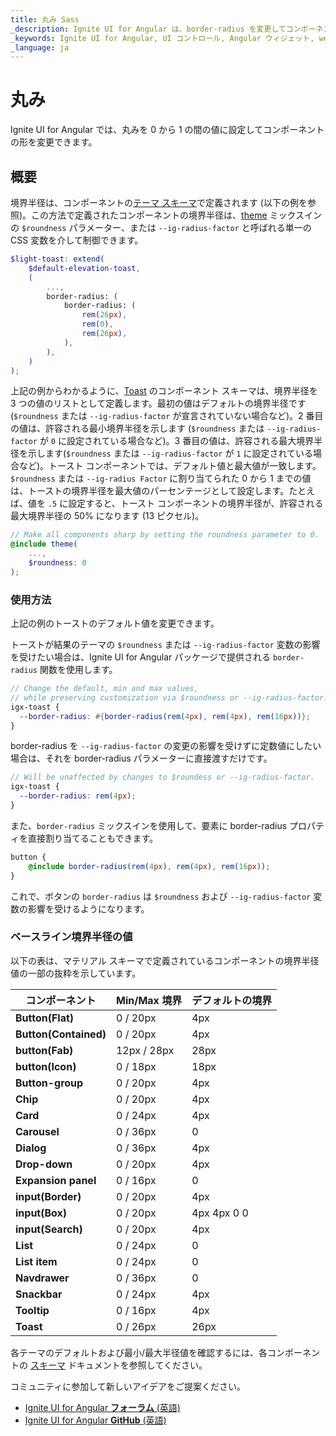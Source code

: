 ```yaml
---
title: 丸み Sass
_description: Ignite UI for Angular は、border-radius を変更してコンポーネントの形を変更できます。
_keywords: Ignite UI for Angular, UI コントロール, Angular ウィジェット, web ウィジェット, UI ウィジェット, Angular, ネイティブ Angular コンポーネント スイート, ネイティブ Angular コントロール, ネイティブ Angular コンポーネント ライブラリ 
_language: ja
---
```


# 丸み
<p class="highlight">Ignite UI for Angular では、丸みを 0 から 1 の間の値に設定してコンポーネントの形を変更できます。</p>
<div class="divider"></div>

## 概要
境界半径は、コンポーネントの[テーマ スキーマ](https://github.com/IgniteUI/igniteui-theming/blob/18f878033898e1b6a3bb0ed28993e9a4037d1a80/sass/themes/schemas/components/light/_toast.scss#L44)で定義されます (以下の例を参照)。この方法で定義されたコンポーネントの境界半径は、[theme]({environment:sassApiUrl}/themes#mixin-theme) ミックスインの `$roundness` パラメーター、または `--ig-radius-factor` と呼ばれる単一の CSS 変数を介して制御できます。

```scss
$light-toast: extend(
    $default-elevation-toast,
    (
        ...,
        border-radius: (
            border-radius: (
                rem(26px),
                rem(0),
                rem(26px),
            ),
        ),
    )
);
```

上記の例からわかるように、[Toast]({environment:sassApiUrl}/index.html#variable-light-toast) のコンポーネント スキーマは、境界半径を 3 つの値のリストとして定義します。最初の値はデフォルトの境界半径です (`$roundness` または `--ig-radius-factor` が宣言されていない場合など)。2 番目の値は、許容される最小境界半径を示します (`$roundness` または `--ig-radius-factor` が `0` に設定されている場合など)。3 番目の値は、許容される最大境界半径を示します(`$roundness` または `--ig-radius-factor` が `1` に設定されている場合など)。トースト コンポーネントでは、デフォルト値と最大値が一致します。`$roundness` または `--ig-radius Factor` に割り当てられた 0 から 1 までの値は、トーストの境界半径を最大値のパーセンテージとして設定します。たとえば、値を `.5` に設定すると、トースト コンポーネントの境界半径が、許容される最大境界半径の 50% になります (13 ピクセル)。

```scss
// Make all components sharp by setting the roundness parameter to 0.
@include theme(
    ...,
    $roundness: 0
);
```

### 使用方法
上記の例のトーストのデフォルト値を変更できます。

トーストが結果のテーマの `$roundness` または `--ig-radius-factor` 変数の影響を受けたい場合は、Ignite UI for Angular パッケージで提供される `border-radius` 関数を使用します。

```scss
// Change the default, min and max values,
// while preserving customization via $roundness or --ig-radius-factor.
igx-toast {
  --border-radius: #{border-radius(rem(4px), rem(4px), rem(16px))};
}
```

border-radius を `--ig-radius-factor` の変更の影響を受けずに定数値にしたい場合は、それを border-radius パラメーターに直接渡すだけです。

```scss
// Will be unaffected by changes to $roundess or --ig-radius-factor.
igx-toast {
  --border-radius: rem(4px);
}
```

また、`border-radius` ミックスインを使用して、要素に border-radius プロパティを直接割り当てることもできます。 

```scss
button {
    @include border-radius(rem(4px), rem(4px), rem(16px));
}
```
これで、ボタンの `border-radius` は `$roundness` および `--ig-radius-factor` 変数の影響を受けるようになります。

<div class="divider--half"></div>

### ベースライン境界半径の値
以下の表は、マテリアル スキーマで定義されているコンポーネントの境界半径値の一部の抜粋を示しています。

| **コンポーネント**          | **Min/Max 境界** | **デフォルトの境界** |
|------------------------|--------------------|--------------------|
| **Button(Flat)**       |  0 / 20px          | 4px                |
| **Button(Contained)**  |  0 / 20px          | 4px                |
| **button(Fab)**        |  12px / 28px       | 28px               |
| **button(Icon)**       |  0 / 18px          | 18px               |
| **Button-group**       |  0 / 20px          | 4px                |
| **Chip**               |  0 / 20px          | 4px                |
| **Card**               |  0 / 24px          | 4px                |
| **Carousel**           |  0 / 36px          | 0                  |
| **Dialog**             |  0 / 36px          | 4px                |
| **Drop-down**          |  0 / 20px          | 4px                |
| **Expansion panel**    |  0 / 16px          | 0                  |
| **input(Border)**      |  0 / 20px          | 4px                |
| **input(Box)**         |  0 / 20px          | 4px 4px 0 0        |
| **input(Search)**      |  0 / 20px          | 4px                |
| **List**               |  0 / 24px          | 0                  |
| **List item**          |  0 / 24px          | 0                  |
| **Navdrawer**          |  0 / 36px          | 0                  |
| **Snackbar**           |  0 / 24px          | 4px                |
| **Tooltip**            |  0 / 16px          | 4px                |
| **Toast**              |  0 / 26px          | 26px               |

各テーマのデフォルトおよび最小/最大半径値を確認するには、各コンポーネントの [スキーマ]({environment:sassApiUrl}/index.html) ドキュメントを参照してください。

<div class="divider--half"></div>

コミュニティに参加して新しいアイデアをご提案ください。

* [Ignite UI for Angular **フォーラム** (英語)](https://www.infragistics.com/community/forums/f/ignite-ui-for-angular)
* [Ignite UI for Angular **GitHub** (英語)](https://github.com/IgniteUI/igniteui-angular)
